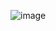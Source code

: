 ![image](https://github.com/geuning/Algorithm/assets/96937623/b01c9d0c-de5f-454b-b25c-3968efb02899)
